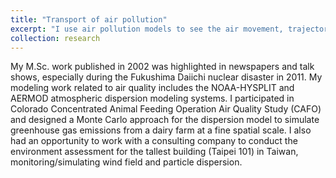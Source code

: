 ```yaml
---
title: "Transport of air pollution"
excerpt: "I use air pollution models to see the air movement, trajectory, and dry/wet deposition. This example shows the model validation based on the Chernobyl accident. In particular, I developed an early-warning system for nuclear power accidents for East Asia in 2002. This work has been referred to developing a monitoring network in Taiwan and applied to evaluate the impacts of the Fukushima Daiichi nuclear disaster in 2011. As my solid educational background (B.Sc. and M.Sc.) in atmospheric sciences and my role of being the deputy chief of weather station, I am capable of conducting operations, maintenance, calibration and repair of delicate air monitoring and meteorological instrumentation. <br/><img src='/images/Chernobyl_120h_deposition_300x500.png'>"
collection: research
---
```


My M.Sc. work published in 2002 was highlighted in newspapers and talk shows, especially during the Fukushima Daiichi nuclear disaster in 2011. My modeling work related to air quality includes the NOAA-HYSPLIT and AERMOD atmospheric dispersion modeling systems.  I participated in Colorado Concentrated Animal Feeding Operation Air Quality Study (CAFO) and designed a Monte Carlo approach for the dispersion model to simulate greenhouse gas emissions from a dairy farm at a fine spatial scale. I also had an opportunity to work with a consulting company to conduct the environment assessment for the tallest building (Taipei 101) in Taiwan, monitoring/simulating wind field and particle dispersion. 